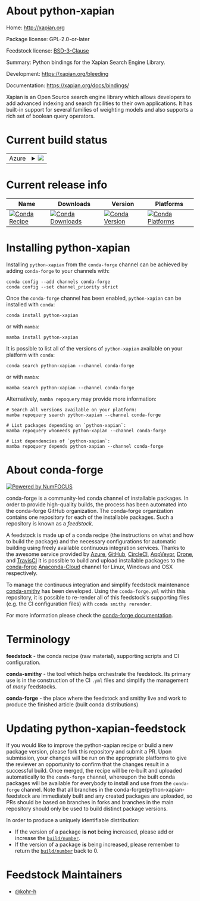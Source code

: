 About python-xapian
===================

Home: http://xapian.org

Package license: GPL-2.0-or-later

Feedstock license: [BSD-3-Clause](https://github.com/conda-forge/python-xapian-feedstock/blob/main/LICENSE.txt)

Summary: Python bindings for the Xapian Search Engine Library.

Development: https://xapian.org/bleeding

Documentation: https://xapian.org/docs/bindings/

Xapian is an Open Source search engine library which allows developers
to add advanced indexing and search facilities to their own applications.
It has built-in support for several families of weighting models and also
supports a rich set of boolean query operators.


Current build status
====================


<table>
    
  <tr>
    <td>Azure</td>
    <td>
      <details>
        <summary>
          <a href="https://dev.azure.com/conda-forge/feedstock-builds/_build/latest?definitionId=5995&branchName=main">
            <img src="https://dev.azure.com/conda-forge/feedstock-builds/_apis/build/status/python-xapian-feedstock?branchName=main">
          </a>
        </summary>
        <table>
          <thead><tr><th>Variant</th><th>Status</th></tr></thead>
          <tbody><tr>
              <td>linux_64_python3.10.____cpython</td>
              <td>
                <a href="https://dev.azure.com/conda-forge/feedstock-builds/_build/latest?definitionId=5995&branchName=main">
                  <img src="https://dev.azure.com/conda-forge/feedstock-builds/_apis/build/status/python-xapian-feedstock?branchName=main&jobName=linux&configuration=linux_64_python3.10.____cpython" alt="variant">
                </a>
              </td>
            </tr><tr>
              <td>linux_64_python3.7.____cpython</td>
              <td>
                <a href="https://dev.azure.com/conda-forge/feedstock-builds/_build/latest?definitionId=5995&branchName=main">
                  <img src="https://dev.azure.com/conda-forge/feedstock-builds/_apis/build/status/python-xapian-feedstock?branchName=main&jobName=linux&configuration=linux_64_python3.7.____cpython" alt="variant">
                </a>
              </td>
            </tr><tr>
              <td>linux_64_python3.8.____cpython</td>
              <td>
                <a href="https://dev.azure.com/conda-forge/feedstock-builds/_build/latest?definitionId=5995&branchName=main">
                  <img src="https://dev.azure.com/conda-forge/feedstock-builds/_apis/build/status/python-xapian-feedstock?branchName=main&jobName=linux&configuration=linux_64_python3.8.____cpython" alt="variant">
                </a>
              </td>
            </tr><tr>
              <td>linux_64_python3.9.____cpython</td>
              <td>
                <a href="https://dev.azure.com/conda-forge/feedstock-builds/_build/latest?definitionId=5995&branchName=main">
                  <img src="https://dev.azure.com/conda-forge/feedstock-builds/_apis/build/status/python-xapian-feedstock?branchName=main&jobName=linux&configuration=linux_64_python3.9.____cpython" alt="variant">
                </a>
              </td>
            </tr><tr>
              <td>osx_64_python3.10.____cpython</td>
              <td>
                <a href="https://dev.azure.com/conda-forge/feedstock-builds/_build/latest?definitionId=5995&branchName=main">
                  <img src="https://dev.azure.com/conda-forge/feedstock-builds/_apis/build/status/python-xapian-feedstock?branchName=main&jobName=osx&configuration=osx_64_python3.10.____cpython" alt="variant">
                </a>
              </td>
            </tr><tr>
              <td>osx_64_python3.7.____cpython</td>
              <td>
                <a href="https://dev.azure.com/conda-forge/feedstock-builds/_build/latest?definitionId=5995&branchName=main">
                  <img src="https://dev.azure.com/conda-forge/feedstock-builds/_apis/build/status/python-xapian-feedstock?branchName=main&jobName=osx&configuration=osx_64_python3.7.____cpython" alt="variant">
                </a>
              </td>
            </tr><tr>
              <td>osx_64_python3.8.____cpython</td>
              <td>
                <a href="https://dev.azure.com/conda-forge/feedstock-builds/_build/latest?definitionId=5995&branchName=main">
                  <img src="https://dev.azure.com/conda-forge/feedstock-builds/_apis/build/status/python-xapian-feedstock?branchName=main&jobName=osx&configuration=osx_64_python3.8.____cpython" alt="variant">
                </a>
              </td>
            </tr><tr>
              <td>osx_64_python3.9.____cpython</td>
              <td>
                <a href="https://dev.azure.com/conda-forge/feedstock-builds/_build/latest?definitionId=5995&branchName=main">
                  <img src="https://dev.azure.com/conda-forge/feedstock-builds/_apis/build/status/python-xapian-feedstock?branchName=main&jobName=osx&configuration=osx_64_python3.9.____cpython" alt="variant">
                </a>
              </td>
            </tr>
          </tbody>
        </table>
      </details>
    </td>
  </tr>
</table>

Current release info
====================

| Name | Downloads | Version | Platforms |
| --- | --- | --- | --- |
| [![Conda Recipe](https://img.shields.io/badge/recipe-python--xapian-green.svg)](https://anaconda.org/conda-forge/python-xapian) | [![Conda Downloads](https://img.shields.io/conda/dn/conda-forge/python-xapian.svg)](https://anaconda.org/conda-forge/python-xapian) | [![Conda Version](https://img.shields.io/conda/vn/conda-forge/python-xapian.svg)](https://anaconda.org/conda-forge/python-xapian) | [![Conda Platforms](https://img.shields.io/conda/pn/conda-forge/python-xapian.svg)](https://anaconda.org/conda-forge/python-xapian) |

Installing python-xapian
========================

Installing `python-xapian` from the `conda-forge` channel can be achieved by adding `conda-forge` to your channels with:

```
conda config --add channels conda-forge
conda config --set channel_priority strict
```

Once the `conda-forge` channel has been enabled, `python-xapian` can be installed with `conda`:

```
conda install python-xapian
```

or with `mamba`:

```
mamba install python-xapian
```

It is possible to list all of the versions of `python-xapian` available on your platform with `conda`:

```
conda search python-xapian --channel conda-forge
```

or with `mamba`:

```
mamba search python-xapian --channel conda-forge
```

Alternatively, `mamba repoquery` may provide more information:

```
# Search all versions available on your platform:
mamba repoquery search python-xapian --channel conda-forge

# List packages depending on `python-xapian`:
mamba repoquery whoneeds python-xapian --channel conda-forge

# List dependencies of `python-xapian`:
mamba repoquery depends python-xapian --channel conda-forge
```


About conda-forge
=================

[![Powered by
NumFOCUS](https://img.shields.io/badge/powered%20by-NumFOCUS-orange.svg?style=flat&colorA=E1523D&colorB=007D8A)](https://numfocus.org)

conda-forge is a community-led conda channel of installable packages.
In order to provide high-quality builds, the process has been automated into the
conda-forge GitHub organization. The conda-forge organization contains one repository
for each of the installable packages. Such a repository is known as a *feedstock*.

A feedstock is made up of a conda recipe (the instructions on what and how to build
the package) and the necessary configurations for automatic building using freely
available continuous integration services. Thanks to the awesome service provided by
[Azure](https://azure.microsoft.com/en-us/services/devops/), [GitHub](https://github.com/),
[CircleCI](https://circleci.com/), [AppVeyor](https://www.appveyor.com/),
[Drone](https://cloud.drone.io/welcome), and [TravisCI](https://travis-ci.com/)
it is possible to build and upload installable packages to the
[conda-forge](https://anaconda.org/conda-forge) [Anaconda-Cloud](https://anaconda.org/)
channel for Linux, Windows and OSX respectively.

To manage the continuous integration and simplify feedstock maintenance
[conda-smithy](https://github.com/conda-forge/conda-smithy) has been developed.
Using the ``conda-forge.yml`` within this repository, it is possible to re-render all of
this feedstock's supporting files (e.g. the CI configuration files) with ``conda smithy rerender``.

For more information please check the [conda-forge documentation](https://conda-forge.org/docs/).

Terminology
===========

**feedstock** - the conda recipe (raw material), supporting scripts and CI configuration.

**conda-smithy** - the tool which helps orchestrate the feedstock.
                   Its primary use is in the construction of the CI ``.yml`` files
                   and simplify the management of *many* feedstocks.

**conda-forge** - the place where the feedstock and smithy live and work to
                  produce the finished article (built conda distributions)


Updating python-xapian-feedstock
================================

If you would like to improve the python-xapian recipe or build a new
package version, please fork this repository and submit a PR. Upon submission,
your changes will be run on the appropriate platforms to give the reviewer an
opportunity to confirm that the changes result in a successful build. Once
merged, the recipe will be re-built and uploaded automatically to the
`conda-forge` channel, whereupon the built conda packages will be available for
everybody to install and use from the `conda-forge` channel.
Note that all branches in the conda-forge/python-xapian-feedstock are
immediately built and any created packages are uploaded, so PRs should be based
on branches in forks and branches in the main repository should only be used to
build distinct package versions.

In order to produce a uniquely identifiable distribution:
 * If the version of a package **is not** being increased, please add or increase
   the [``build/number``](https://docs.conda.io/projects/conda-build/en/latest/resources/define-metadata.html#build-number-and-string).
 * If the version of a package **is** being increased, please remember to return
   the [``build/number``](https://docs.conda.io/projects/conda-build/en/latest/resources/define-metadata.html#build-number-and-string)
   back to 0.

Feedstock Maintainers
=====================

* [@kohr-h](https://github.com/kohr-h/)

